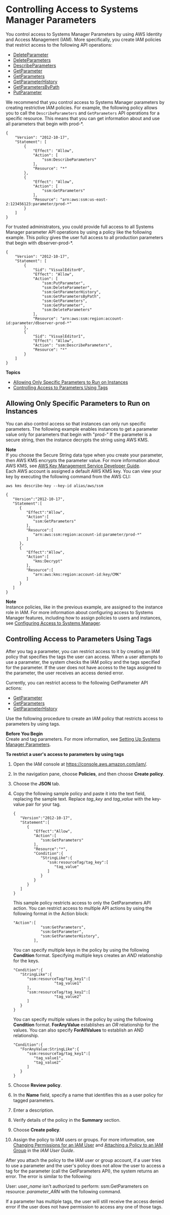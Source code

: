 # Controlling Access to Systems Manager Parameters<a name="sysman-paramstore-access"></a>

You control access to Systems Manager Parameters by using AWS Identity and Access Management \(IAM\)\. More specifically, you create IAM policies that restrict access to the following API operations:
+ [DeleteParameter](http://docs.aws.amazon.com/systems-manager/latest/APIReference/API_DeleteParameter.html)
+ [DeleteParameters](http://docs.aws.amazon.com/systems-manager/latest/APIReference/API_DeleteParameters.html)
+ [DescribeParameters](http://docs.aws.amazon.com/systems-manager/latest/APIReference/API_DescribeParameters.html)
+ [GetParameter](http://docs.aws.amazon.com/systems-manager/latest/APIReference/API_GetParameter.html)
+ [GetParameters](http://docs.aws.amazon.com/systems-manager/latest/APIReference/API_GetParameters.html)
+ [GetParameterHistory](http://docs.aws.amazon.com/systems-manager/latest/APIReference/API_GetParameterHistory.html)
+ [GetParametersByPath](http://docs.aws.amazon.com/systems-manager/latest/APIReference/API_GetParametersByPath.html)
+ [PutParameter](http://docs.aws.amazon.com/systems-manager/latest/APIReference/API_PutParameter.html)

We recommend that you control access to Systems Manager parameters by creating restrictive IAM policies\. For example, the following policy allows you to call the `DescribeParameters` and `GetParameters` API operations for a specific resource\. This means that you can get information about and use all parameters that begin with prod\-\*\.

```
{
    "Version": "2012-10-17",
    "Statement": [
        {
            "Effect": "Allow",
            "Action": [
                "ssm:DescribeParameters"
            ],
            "Resource": "*"
        },
        {
            "Effect": "Allow",
            "Action": [
                "ssm:GetParameters"
            ],
            "Resource": "arn:aws:ssm:us-east-2:123456123:parameter/prod-*"
        }
    ]
}
```

For trusted administrators, you could provide full access to all Systems Manager parameter API operations by using a policy like the following example\. This policy gives the user full access to all production parameters that begin with dbserver\-prod\-\*\.

```
{
    "Version": "2012-10-17",
    "Statement": [
        {
            "Sid": "VisualEditor0",
            "Effect": "Allow",
            "Action": [
                "ssm:PutParameter",
                "ssm:DeleteParameter",
                "ssm:GetParameterHistory",
                "ssm:GetParametersByPath",
                "ssm:GetParameters",
                "ssm:GetParameter",
                "ssm:DeleteParameters"
            ],
            "Resource": "arn:aws:ssm:region:account-id:parameter/dbserver-prod-*"
        },
        {
            "Sid": "VisualEditor1",
            "Effect": "Allow",
            "Action": "ssm:DescribeParameters",
            "Resource": "*"
        }
    ]
}
```

**Topics**
+ [Allowing Only Specific Parameters to Run on Instances](#sysman-paramstore-access-inst)
+ [Controlling Access to Parameters Using Tags](#sysman-paramstore-access-tag)

## Allowing Only Specific Parameters to Run on Instances<a name="sysman-paramstore-access-inst"></a>

You can also control access so that instances can only run specific parameters\. The following example enables instances to get a parameter value only for parameters that begin with "prod\-" If the parameter is a secure string, then the instance decrypts the string using AWS KMS\.

**Note**  
If you choose the Secure String data type when you create your parameter, then AWS KMS encrypts the parameter value\. For more information about AWS KMS, see [AWS Key Management Service Developer Guide](http://docs.aws.amazon.com/kms/latest/developerguide/)\.  
Each AWS account is assigned a default AWS KMS key\. You can view your key by executing the following command from the AWS CLI:  

```
aws kms describe-key --key-id alias/aws/ssm
```

```
{
   "Version":"2012-10-17",
   "Statement":[
      {
         "Effect":"Allow",
         "Action":[
            "ssm:GetParameters"
         ],
         "Resource":[
            "arn:aws:ssm:region:account-id:parameter/prod-*"
         ]
      },
      {
         "Effect":"Allow",
         "Action":[
            "kms:Decrypt"
         ],
         "Resource":[
            "arn:aws:kms:region:account-id:key/CMK"
         ]
      }
   ]
}
```

**Note**  
Instance policies, like in the previous example, are assigned to the instance role in IAM\. For more information about configuring access to Systems Manager features, including how to assign policies to users and instances, see [Configuring Access to Systems Manager](systems-manager-access.md)\.

## Controlling Access to Parameters Using Tags<a name="sysman-paramstore-access-tag"></a>

After you tag a parameter, you can restrict access to it by creating an IAM policy that specifies the tags the user can access\. When a user attempts to use a parameter, the system checks the IAM policy and the tags specified for the parameter\. If the user does not have access to the tags assigned to the parameter, the user receives an access denied error\.

Currently, you can restrict access to the following GetParameter API actions:
+ [GetParameter](http://docs.aws.amazon.com/systems-manager/latest/APIReference/API_GetParameter.html)
+ [GetParameters](http://docs.aws.amazon.com/systems-manager/latest/APIReference/API_GetParameters.html)
+ [GetParameterHistory ](http://docs.aws.amazon.com/systems-manager/latest/APIReference/API_GetParameterHistory.html)

Use the following procedure to create an IAM policy that restricts access to parameters by using tags\.

**Before You Begin**  
Create and tag parameters\. For more information, see [Setting Up Systems Manager Parameters](sysman-paramstore-settingup.md)\.

**To restrict a user's access to parameters by using tags**

1. Open the IAM console at [https://console\.aws\.amazon\.com/iam/](https://console.aws.amazon.com/iam/)\.

1. In the navigation pane, choose **Policies**, and then choose **Create policy**\.

1. Choose the **JSON** tab\.

1. Copy the following sample policy and paste it into the text field, replacing the sample text\. Replace *tag\_key* and *tag\_value* with the key\-value pair for your tag\.

   ```
   {
      "Version":"2012-10-17",
      "Statement":[
         {
            "Effect":"Allow",
            "Action":[
               "ssm:GetParameters"
            ],
            "Resource":"*",
            "Condition":{
               "StringLike":{
                  "ssm:resourceTag/tag_key":[
                     "tag_value"
                  ]
               }
            }
         }
      ]
   }
   ```

   This sample policy restricts access to only the GetParameters API action\. You can restrict access to multiple API actions by using the following format in the Action block:

   ```
   "Action":[
               "ssm:GetParameters",
               "ssm:GetParameter",
               "ssm:GetParameterHistory",
            ],
   ```

   You can specify multiple keys in the policy by using the following **Condition** format\. Specifying multiple keys creates an *AND* relationship for the keys\.

   ```
   "Condition":{
      "StringLike":{
         "ssm:resourceTag/tag_key1":[
                     "tag_value1"
         ],
         "ssm:resourceTag/tag_key2":[
                     "tag_value2"
         ]
      }
   }
   ```

   You can specify multiple values in the policy by using the following **Condition** format\. **ForAnyValue** establishes an *OR* relationship for the values\. You can also specify **ForAllValues** to establish an AND relationship\.

   ```
   "Condition":{
      "ForAnyValue:StringLike":{
         "ssm:resourceTag/tag_key1":[
            "tag_value1",
            "tag_value2"
         ]
      }
   }
   ```

1. Choose **Review policy**\.

1. In the **Name** field, specify a name that identifies this as a user policy for tagged parameters\.

1. Enter a description\.

1. Verify details of the policy in the **Summary** section\.

1. Choose **Create policy**\.

1. Assign the policy to IAM users or groups\. For more information, see [Changing Permissions for an IAM User](http://docs.aws.amazon.com/IAM/latest/UserGuide/id_users_change-permissions.html) and [Attaching a Policy to an IAM Group](http://docs.aws.amazon.com/IAM/latest/UserGuide/id_groups_manage_attach-policy.html) in the *IAM User Guide*\.

After you attach the policy to the IAM user or group account, if a user tries to use a parameter and the user's policy does not allow the user to access a tag for the parameter \(call the GetParameters API\), the system returns an error\. The error is similar to the following:

User: *user\_name* isn't authorized to perform: ssm:GetParameters on resource: *parameter\_ARN* with the following command\.

If a parameter has multiple tags, the user will still receive the access denied error if the user does not have permission to access any one of those tags\.